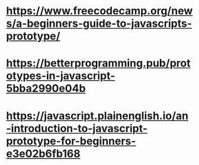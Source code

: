 # https://www.freecodecamp.org/news/a-beginners-guide-to-javascripts-prototype/
# https://betterprogramming.pub/prototypes-in-javascript-5bba2990e04b
# https://javascript.plainenglish.io/an-introduction-to-javascript-prototype-for-beginners-e3e02b6fb168